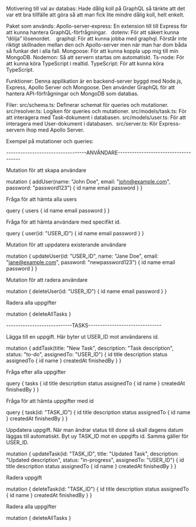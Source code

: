 Motivering till val av databas:
Hade dålig koll på GraphQL så tänkte att det var ett bra tillfälle att göra så att man fick lite mindre dålig koll, helt enkelt.

Paket som används:
Apollo-server-express: En extension till till Express för att kunna hantera GraphQL-förfrågningar.  
dotenv: För att säkert kunna ”dölja” lösenordet.   
graphql: För att kunna jobba med graphql. Förstår inte riktigt skillnaden mellan den och Apollo-server men när man har dom båda så funkar det i alla fall.
Mongoose: För att kunna koppla upp mig till min MongoDB.
Nodemon: Så att servern startas om automatiskt.
Ts-node: För att kunna köra TypeScript i realtid. 
TypeScript: För att kunna köra TypeScript. 

Funktioner:
Denna applikation är en backend-server byggd med Node.js, Express, Apollo Server och Mongoose. Den använder GraphQL för att hantera API-förfrågningar och MongoDB som databas.

Filer:
src/schema.ts: Definerar schemat för queries och mutationer.
src/resolver.ts: Logiken för queries och mutationer.
src/models/task.ts: För att interagera med Task-dokument i databasen.
src/models/user.ts: För att interagera med User-dokument i databasen. 
src/server.ts: Kör Express-servern ihop med Apollo Server. 

Exempel på mutationer och queries:

----------------------------------ANVÄNDARE-------------------------------------

Mutation för att skapa användare

mutation {
  addUser(name: "John Doe", email: "john@example.com", password: "password123") {
    id
    name
    email
    password
  }
}

Fråga för att hämta alla users

query {
  users {
    id
    name
    email
    password
  }
}

Fråga för att hämta användare med specifikt id.

query {
  user(id: "USER_ID") {
    id
    name
    email
    password
  }
}

Mutation för att uppdatera existerande användare

mutation {
  updateUser(id: "USER_ID", name: "Jane Doe", email: "jane@example.com", password: "newpassword123") {
    id
    name
    email
    password
  }
}

Mutation för att radera användare

mutation {
  deleteUser(id: "USER_ID") {
    id
    name
    email
    password
  }
}


Radera alla uppgifter

mutation {
  deleteAllTasks
}



----------------------------TASKS-------------------------------

Lägga till en uppgift. Här byter ut USER_ID mot användarens id.

mutation {
  addTask(title: "New Task", description: "Task description", status: "to-do", assignedTo: "USER_ID") {
    id
    title
    description
    status
    assignedTo {
      id
      name
    }
    createdAt
    finishedBy
  }
}

Fråga efter alla uppgifter

query {
  tasks {
    id
    title
    description
    status
    assignedTo {
      id
      name
    }
    createdAt
    finishedBy
  }
}


Fråga för att hämta uppgifter med id

query {
  task(id: "TASK_ID") {
    id
    title
    description
    status
    assignedTo {
      id
      name
    }
    createdAt
    finishedBy
  }
}

Uppdatera uppgift. När man ändrar status till done så skall dagens datum läggas till automatiskt. 
Byt uy TASK_ID mot en uppgifts id. Samma gäller för USER_ID.

mutation {
  updateTask(id: "TASK_ID", title: "Updated Task", description: "Updated description", status: "in-progress", assignedTo: "USER_ID") {
    id
    title
    description
    status
    assignedTo {
      id
      name
    }
    createdAt
    finishedBy
  }
}

Radera uppgift

mutation {
  deleteTask(id: "TASK_ID") {
    id
    title
    description
    status
    assignedTo {
      id
      name
    }
    createdAt
    finishedBy
  }
}

Radera alla uppgifter

mutation {
  deleteAllTasks
}



	
